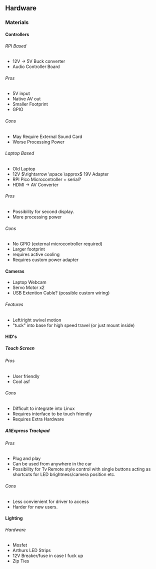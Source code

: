 
## Hardware
### Materials
#### Controllers
###### RPI Based
- 12V $\rightarrow$ 5V Buck converter
- Audio Controller Board

###### Pros
- 5V input
- Native AV out
- Smaller Footprint
- GPIO
###### Cons
- May Require External Sound Card
- Worse Processing Power

###### Laptop Based
- Old Laptop
- 12V $\rightarrow \space \approx$ 19V Adapter
- RPI Pico Microcontroller + serial?
- HDMI $\rightarrow$ AV Converter
###### Pros
- Possibility for second display.
- More processing power
###### Cons
- No GPIO (external microcontroller required)
- Larger footprint
- requires active cooling
- Requires custom power adapter


#### Cameras
- Laptop Webcam 
- Servo Motor x2
- USB Extention Cable? (possible custom wiring)
###### Features
- Left/right swivel motion
- "tuck" into base for high speed travel (or just mount inside)

#### HID's
##### Touch Screen
###### Pros
- User friendly
- Cool asf
###### Cons
- Difficult to integrate into Linux
- Requires interface to be touch friendly
- Requires Extra Hardware

##### AliExpress Trackpad 
###### Pros
- Plug and play
- Can be used from anywhere in the car
- Possibility for Tv Remote style control with single buttons acting as shortcuts for LED brightness/camera position etc.
###### Cons
- Less convienient for driver to access
- Harder for new users.

#### Lighting
###### Hardware
- Mosfet
- Arthurs LED Strips
- 12V Breaker/fuse in case I fuck up
- Zip Ties

